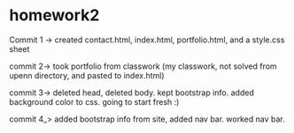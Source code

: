 # homework2

Commit 1 -> created contact.html, index.html, portfolio.html, and a style.css sheet 

commit 2-> took portfolio from classwork (my classwork, not solved from upenn directory, and pasted to index.html)

commit 3-> deleted head, deleted body. kept bootstrap info. added background color to css. going to start fresh :) 

commit 4_> added bootstrap info from site, added nav bar. worked nav bar. 